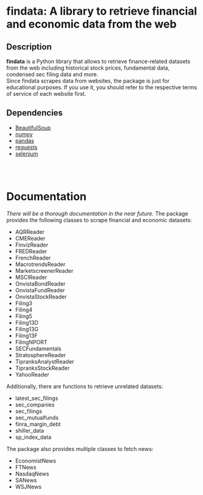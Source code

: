 # findata: A library to retrieve financial and economic data from the web

## Description
**findata** is a Python library that allows to retrieve finance-related datasets from the web including
historical stock prices, fundamental data, condensed sec filing data and more.
<br>
Since findata scrapes data from websites, the package is just for educational purposes.
If you use it, you should refer to the respective terms of service of each website first.
<br>
## Dependencies
- [BeautifulSoup](https://www.crummy.com/software/BeautifulSoup/bs4/doc/)
- [numpy](https://www.numpy.org)
- [pandas](https://pandas.pydata.org/)
- [requests](https://docs.python-requests.org/en/master/)
- [selenium](https://selenium-python.readthedocs.io/)
<br>
<br>

# Documentation

*There will be a thorough documentation in the near future.*
The package provides the following classes to scrape financial and economic datasets:
- AQRReader
- CMEReader
- FinvizReader
- FREDReader
- FrenchReader
- MacrotrendsReader
- MarketscreenerReader
- MSCIReader
- OnvistaBondReader
- OnvistaFundReader
- OnvistaStockReader
- Filing3
- Filing4
- Filing5
- Filing13D
- Filing13G
- Filing13F
- FilingNPORT
- SECFundamentals
- StratosphereReader
- TipranksAnalystReader
- TipranksStockReader
- YahooReader

Additionally, there are functions to retrieve unrelated datasets:
- latest_sec_filings
- sec_companies
- sec_filings
- sec_mutualfunds
- finra_margin_debt
- shiller_data
- sp_index_data

The package also provides multiple classes to fetch news:
- EconomistNews
- FTNews
- NasdaqNews
- SANews
- WSJNews